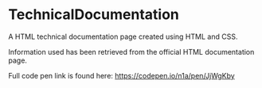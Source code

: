 # TechnicalDocumentation

A HTML technical documentation page created using HTML and CSS.

Information used has been retrieved from the official HTML documentation page.

Full code pen link is found here: https://codepen.io/n1a/pen/JjWgKby
